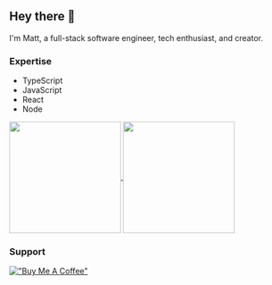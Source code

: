 ## Hey there 👋

I'm Matt, a full-stack software engineer, tech enthusiast, and creator.

### Expertise

- TypeScript
- JavaScript
- React
- Node

<a href="https://github.com/anuraghazra/github-readme-stats">
  <img height=200 align="center" src="https://github-readme-stats.vercel.app/api?username=msmps&show_icons=false&theme=catppuccin_mocha&rank_icon=github&include_all_commits=true" />
</a>
<a href="https://github.com/msmps">
  <img height=200 align="center" src="https://github-readme-stats.vercel.app/api/top-langs/?username=msmps&theme=catppuccin_mocha&layout=compact&card_width=320" />
</a>

### Support

[!["Buy Me A Coffee"](https://www.buymeacoffee.com/assets/img/custom_images/orange_img.png)](https://www.buymeacoffee.com/msmps)
